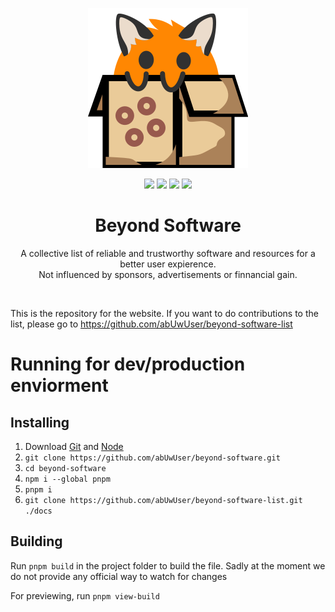 <p align="center"><img src="assets/icons/icon.svg"/></p>
<p align="center">
    <img src="https://img.shields.io/github/actions/workflow/status/abUwUser/beyond-software/gh-actions-deploy.yml?style=for-the-badge&color=FF8702"/>
    <img src="https://img.shields.io/github/issues/abUwUser/beyond-software?style=for-the-badge&color=FF8702"/>
    <img src="https://img.shields.io/github/issues-pr/abUwUser/beyond-software?style=for-the-badge&color=FF8702"/>
    <a href="https://github.com/abUwUser/beyond-software-list"><img src="https://img.shields.io/badge/contribute%20to%20the%20list-FF8702?style=for-the-badge"/></a>
</p>
<h1 align="center">Beyond Software</h1>
<p align="center">
    A collective list of reliable and trustworthy software and resources for a better user expierence.<br>
    Not influenced by sponsors, advertisements or finnancial gain.
</p>

<br>

This is the repository for the website. If you want to do contributions to the list, please go to https://github.com/abUwUser/beyond-software-list

# Running for dev/production enviorment
## Installing
1. Download [Git](https://git-scm.com/) and [Node](https://nodejs.org/)
2. `git clone https://github.com/abUwUser/beyond-software.git`
3. `cd beyond-software`
4. `npm i --global pnpm`
5. `pnpm i`
6. `git clone https://github.com/abUwUser/beyond-software-list.git ./docs`

## Building
Run `pnpm build` in the project folder to build the file. Sadly at the moment we do not provide any official way to watch for changes

For previewing, run `pnpm view-build`